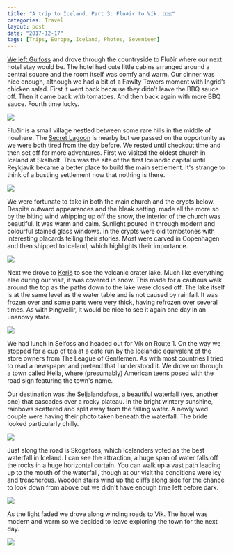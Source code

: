 ```yaml
---
title: "A trip to Iceland. Part 3: Flu∂ir to Vík. 🇮🇸"
categories: Travel
layout: post
date: "2017-12-17"
tags: [Trips, Europe, Iceland, Photos, Seventeen]
---
```

[We left Gulfoss](iceland-part-two) and drove through the countryside to Flu&eth;ir where our next hotel stay would be. The hotel had cute little cabins arranged around a central square and the room itself was comfy and warm. Our dinner was nice enough, although we had a bit of a Fawlty Towers moment with Ingrid’s chicken salad. First it went back because they didn’t leave the BBQ sauce off. Then it came back *with* tomatoes. And then back again with more BBQ sauce. Fourth time lucky.

![](/assets/images/iceland/iceland_17.jpg)

Flu&eth;ir is a small village nestled between some rare hills in the middle of nowhere. The [Secret Lagoon](http://secretlagoon.is) is nearby but we passed on the opportunity as we were both tired from the day before. We rested until checkout time and then set off for more adventures. First we visited the oldest church in Iceland at Skalholt. This was the site of the first Icelandic capital until Reykjavík became a better place to build the main settlement. It's strange to think of a bustling settlement now that nothing is there.

![](/assets/images/iceland/iceland_18.jpg)

 We were fortunate to take in both the main church and the crypts below. Despite outward appearances and the bleak setting, made all the more so by the biting wind whipping up off the snow, the interior of the church was beautiful. It was warm and calm. Sunlight poured in through modern and colourful stained glass windows. In the crypts were old tombstones with interesting placards telling their stories. Most were carved in Copenhagen and then shipped to Iceland, which highlights their importance.

![](/assets/images/iceland/iceland_19.jpg)

Next we drove to [Keri&eth;](http://kerid.is) to see the volcanic crater lake. Much like everything else during our visit, it was covered in snow. This made for a cautious walk around the top as the paths down to the lake were closed off. The lake itself is at the same level as the water table and is not caused by rainfall. It was frozen over and some parts were very thick, having refrozen over several times. As with &THORN;ingvellir, it would be nice to see it again one day in an unsnowy state. 

![](/assets/images/iceland/iceland_20.jpg)

We had lunch in Selfoss and headed out for Vík on Route 1. On the way we stopped for a cup of tea at a cafe run by the Icelandic equivalent of the store owners from The League of Gentlemen. As with most countries I tried to read a newspaper and pretend that I understood it. We drove on through a town called Hella, where (presumably) American teens posed with the road sign featuring the town's name.

Our destination was the Seljalandsfoss, a beautiful waterfall (yes, another one) that cascades over a rocky plateau. In the bright wintery sunshine, rainbows scattered and split away from the falling water. A newly wed couple were having their photo taken beneath the waterfall. The bride looked particularly chilly. 

![](/assets/images/iceland/iceland_21.jpg)

Just along the road is Skogafoss, which Icelanders voted as the best waterfall in Iceland. I can see the attraction, a huge span of water falls off the rocks in a huge horizontal curtain. You can walk up a vast path leading up to the mouth of the waterfall, though at our visit the conditions were icy and treacherous. Wooden stairs wind up the cliffs along side for the chance to look down from above but we didn't have enough time left before dark.

![](/assets/images/iceland/iceland_22.jpg)

As the light faded we drove along winding roads to Vik. The hotel was modern and warm so we decided to leave exploring the town for the next day.

![](/assets/images/iceland/iceland_23.jpg)